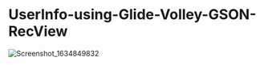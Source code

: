 # UserInfo-using-Glide-Volley-GSON-RecView
![Screenshot_1634849832](https://user-images.githubusercontent.com/65570444/138355582-e9fd33f4-e8d9-4350-b5fc-b1b7622be84a.png)
